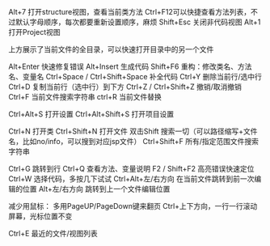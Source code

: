 Alt+7 打开structure视图，查看当前类方法
Ctrl+F12可以快捷查看方法列表，不过默认字母顺序，每次都要重新设置顺序，麻烦
Shift+Esc 关闭非代码视图
Alt+1 打开Project视图

上方展示了当前文件的全目录，可以快速打开目录中的另一个文件

Alt+Enter 快速修复错误
Alt+Insert 生成代码
Shift+F6 重构：修改类名、方法名、变量名
Ctrl+Space / Ctrl+Shift+Space 补全代码
Ctrl+Y 删除当前行/选中行
Ctrl+D 复制当前行（选中行）到下方
Ctrl+Z / Ctrl+Shift+Z 撤销/取消撤销
Ctrl+F 当前文件搜索字符串
ctrl+R 当前文件替换

Ctrl+Alt+S 打开设置
Ctrl+Alt+Shift+S 打开项目设置

Ctrl+N 打开类
Ctrl+Shift+N 打开文件
双击Shift 搜索一切（可以路径缩写+文件名，比如no/info，可以搜到对应jsp文件）
Ctrl+Shift+F 所有/指定范围文件搜索字符串

Ctrl+G 跳转到行
Ctrl+Q 查看方法、变量说明
F2 / Shift+F2 高亮错误快速定位
Ctrl+W 选择代码，多按几下试试
Ctrl+Alt+左/右方向 在当前文件跳转到前一次编辑的位置
Alt+左/右方向 跳转到上一个文件编辑位置

减少用鼠标：
多用PageUP/PageDown键来翻页
Ctrl+上下方向，一行一行滚动屏幕，光标位置不变

Ctrl+E 最近的文件/视图列表
 